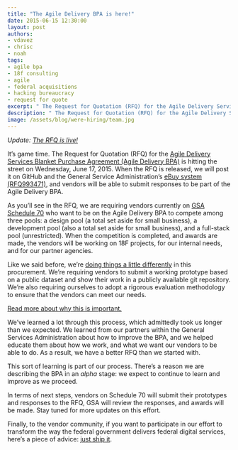 ```yaml
---
title: "The Agile Delivery BPA is here!"
date: 2015-06-15 12:30:00
layout: post
authors:
- vdavez
- chrisc
- noah
tags:
- agile bpa
- 18f consulting
- agile
- federal acquisitions
- hacking bureaucracy
- request for quote
excerpt: " The Request for Quotation (RFQ) for the Agile Delivery Services Blanket Purchase Agreement (Agile Delivery BPA) is hitting the street on Wednesday, June 17, 2015."
description: " The Request for Quotation (RFQ) for the Agile Delivery Services Blanket Purchase Agreement (Agile Delivery BPA) is hitting the street on Wednesday, June 17, 2015."
image: /assets/blog/were-hiring/team.jpg
---
```


*Update: [The RFQ is live!](https://github.com/18F/ads-bpa/blob/18f-pages/assets/ADS%20RFQ%20Revised%20Modification%205.pdf)*

It’s game time. The Request for Quotation (RFQ) for the [Agile Delivery
Services Blanket Purchase Agreement (Agile Delivery
BPA)](https://18f.gsa.gov/2015/01/08/creating-a-federal-marketplace-for-agile-delivery-services/)
is hitting the street on Wednesday, June 17, 2015. When the RFQ is
released, we will post it on GitHub and the General Service
Administration’s [eBuy
system (RFQ993471)](https://www.ebuy.gsa.gov/advantage/ebuy/start_page.do), and
vendors will be able to submit responses to be part of the Agile
Delivery BPA.

As you’ll see in the RFQ, we are requiring vendors currently on
[GSA Schedule
70](http://gsa.gov/portal/content/104506) who want to be on the Agile
Delivery BPA to compete among three pools: a design pool (a total set
aside for small business), a development pool (also a total set aside
for small business), and a full-stack pool (unrestricted). When the
competition is completed, and awards are made, the vendors will be
working on 18F projects, for our internal needs, and for our partner
agencies.

Like we said before, we’re [doing things a little
differently](https://18f.gsa.gov/2015/04/23/coming-soon-the-agile-delivery-services-soliciatation/)
in this procurement. We’re requiring vendors to submit a working
prototype based on a public dataset and show their work in a publicly
available git repository. We’re also requiring ourselves to adopt a
rigorous evaluation methodology to ensure that the vendors can meet our
needs.

[Read more about why this is important.](https://18f.gsa.gov/2015/01/08/creating-a-federal-marketplace-for-agile-delivery-services/)

We’ve learned a lot through this process, which admittedly took us
longer than we expected. We learned from our partners within the General
Services Administration about how to improve the BPA, and we helped
educate them about how we work, and what we want our vendors to be able
to do. As a result, we have a better RFQ than we started with.

This sort of learning is part of our process. There’s a reason we are
describing the BPA in an *alpha* stage: we expect to continue to learn
and improve as we proceed.

In terms of next steps, vendors on Schedule 70 will submit their
prototypes and responses to the RFQ, GSA will review the responses, and
awards will be made. Stay tuned for more updates on this effort.

Finally, to the vendor community, if you want to participate in our
effort to transform the way the federal government delivers federal
digital services, here’s a piece of advice: [just ship
it](http://www.nps.gov/dena/learn/nature/images/as-2_5.jpg).
